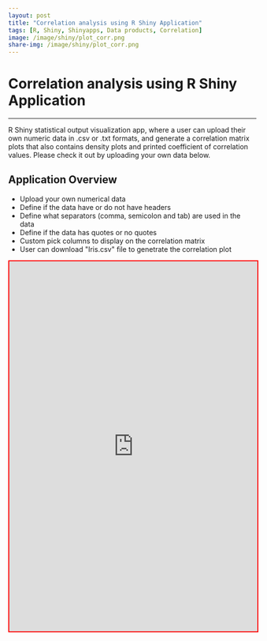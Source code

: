 ```yaml
---
layout: post
title: "Correlation analysis using R Shiny Application"
tags: [R, Shiny, Shinyapps, Data products, Correlation]
image: /image/shiny/plot_corr.png
share-img: /image/shiny/plot_corr.png
---
```


<h1>Correlation analysis using R Shiny Application </h1>
<hr>

R Shiny statistical output visualization app, where a user can upload their own numeric data in .csv or .txt formats, and generate a correlation matrix plots that also contains density plots and printed coefficient of correlation values. Please check it out by uploading your own data below.

## Application Overview

- Upload your own numerical data
- Define if the data have or do not have headers
- Define what separators (comma, semicolon and tab) are used in the data
- Define if the data has quotes or no quotes
- Custom pick columns to display on the correlation matrix
- User can download "Iris.csv" file to genetrate the correlation plot

<iframe src="https://avinashkarn.shinyapps.io/correlation_shinyR_1/" 
        style="border: 2px solid red; width: 100%; height: 750px;">
It looks like your browser doesn't support iframes.
</iframe>
